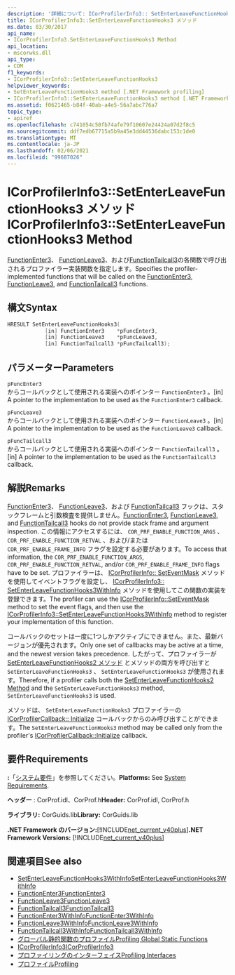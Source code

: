 ```yaml
---
description: '詳細について: ICorProfilerInfo3:: SetEnterLeaveFunctionHooks3 メソッド'
title: ICorProfilerInfo3::SetEnterLeaveFunctionHooks3 メソッド
ms.date: 03/30/2017
api_name:
- ICorProfilerInfo3.SetEnterLeaveFunctionHooks3 Method
api_location:
- mscorwks.dll
api_type:
- COM
f1_keywords:
- ICorProfilerInfo3::SetEnterLeaveFunctionHooks3
helpviewer_keywords:
- SetEnterLeaveFunctionHooks3 method [.NET Framework profiling]
- ICorProfilerInfo3::SetEnterLeaveFunctionHooks3 method [.NET Framework profiling]
ms.assetid: f0621465-b84f-40ab-a4e5-56a7abc776a7
topic_type:
- apiref
ms.openlocfilehash: c741054c50fb74afe79f10607e24424a07d2f8c5
ms.sourcegitcommit: ddf7edb67715a5b9a45e3dd44536dabc153c1de0
ms.translationtype: MT
ms.contentlocale: ja-JP
ms.lasthandoff: 02/06/2021
ms.locfileid: "99687026"
---
```

# <a name="icorprofilerinfo3setenterleavefunctionhooks3-method"></a><span data-ttu-id="c5178-103">ICorProfilerInfo3::SetEnterLeaveFunctionHooks3 メソッド</span><span class="sxs-lookup"><span data-stu-id="c5178-103">ICorProfilerInfo3::SetEnterLeaveFunctionHooks3 Method</span></span>

<span data-ttu-id="c5178-104">[FunctionEnter3](functionenter3-function.md)、 [FunctionLeave3](functionleave3-function.md)、および[FunctionTailcall3](functiontailcall3-function.md)の各関数で呼び出されるプロファイラー実装関数を指定します。</span><span class="sxs-lookup"><span data-stu-id="c5178-104">Specifies the profiler-implemented functions that will be called on the [FunctionEnter3](functionenter3-function.md), [FunctionLeave3](functionleave3-function.md), and [FunctionTailcall3](functiontailcall3-function.md) functions.</span></span>  
  
## <a name="syntax"></a><span data-ttu-id="c5178-105">構文</span><span class="sxs-lookup"><span data-stu-id="c5178-105">Syntax</span></span>  
  
```cpp  
HRESULT SetEnterLeaveFunctionHooks3(  
            [in] FunctionEnter3    *pFuncEnter3,  
            [in] FunctionLeave3    *pFuncLeave3,  
            [in] FunctionTailcall3 *pFuncTailcall3);  
```  
  
## <a name="parameters"></a><span data-ttu-id="c5178-106">パラメーター</span><span class="sxs-lookup"><span data-stu-id="c5178-106">Parameters</span></span>  

 `pFuncEnter3`  
 <span data-ttu-id="c5178-107">からコールバックとして使用される実装へのポインター `FunctionEnter3` 。</span><span class="sxs-lookup"><span data-stu-id="c5178-107">[in] A pointer to the implementation to be used as the `FunctionEnter3` callback.</span></span>  
  
 `pFuncLeave3`  
 <span data-ttu-id="c5178-108">からコールバックとして使用される実装へのポインター `FunctionLeave3` 。</span><span class="sxs-lookup"><span data-stu-id="c5178-108">[in] A pointer to the implementation to be used as the `FunctionLeave3` callback.</span></span>  
  
 `pFuncTailcall3`  
 <span data-ttu-id="c5178-109">からコールバックとして使用される実装へのポインター `FunctionTailcall3` 。</span><span class="sxs-lookup"><span data-stu-id="c5178-109">[in] A pointer to the implementation to be used as the `FunctionTailcall3` callback.</span></span>  
  
## <a name="remarks"></a><span data-ttu-id="c5178-110">解説</span><span class="sxs-lookup"><span data-stu-id="c5178-110">Remarks</span></span>  

 <span data-ttu-id="c5178-111">[FunctionEnter3](functionenter3-function.md)、 [FunctionLeave3](functionleave3-function.md)、および [FunctionTailcall3](functiontailcall3-function.md) フックは、スタックフレームと引数検査を提供しません。</span><span class="sxs-lookup"><span data-stu-id="c5178-111">[FunctionEnter3](functionenter3-function.md), [FunctionLeave3](functionleave3-function.md), and [FunctionTailcall3](functiontailcall3-function.md) hooks do not provide stack frame and argument inspection.</span></span> <span data-ttu-id="c5178-112">この情報にアクセスするには、 `COR_PRF_ENABLE_FUNCTION_ARGS` 、 `COR_PRF_ENABLE_FUNCTION_RETVAL` 、および/または  `COR_PRF_ENABLE_FRAME_INFO` フラグを設定する必要があります。</span><span class="sxs-lookup"><span data-stu-id="c5178-112">To access that information, the `COR_PRF_ENABLE_FUNCTION_ARGS`, `COR_PRF_ENABLE_FUNCTION_RETVAL`, and/or  `COR_PRF_ENABLE_FRAME_INFO` flags have to be set.</span></span> <span data-ttu-id="c5178-113">プロファイラーは、 [ICorProfilerInfo:: SetEventMask](icorprofilerinfo-seteventmask-method.md) メソッドを使用してイベントフラグを設定し、 [ICorProfilerInfo3:: SetEnterLeaveFunctionHooks3WithInfo](icorprofilerinfo3-setenterleavefunctionhooks3withinfo-method.md) メソッドを使用してこの関数の実装を登録できます。</span><span class="sxs-lookup"><span data-stu-id="c5178-113">The profiler can use the [ICorProfilerInfo::SetEventMask](icorprofilerinfo-seteventmask-method.md) method to set the event flags, and then use the [ICorProfilerInfo3::SetEnterLeaveFunctionHooks3WithInfo](icorprofilerinfo3-setenterleavefunctionhooks3withinfo-method.md) method to register your implementation of this function.</span></span>  
  
 <span data-ttu-id="c5178-114">コールバックのセットは一度に1つしかアクティブにできません。また、最新バージョンが優先されます。</span><span class="sxs-lookup"><span data-stu-id="c5178-114">Only one set of callbacks may be active at a time, and the newest version takes precedence.</span></span> <span data-ttu-id="c5178-115">したがって、プロファイラーが [SetEnterLeaveFunctionHooks2 メソッド](icorprofilerinfo2-setenterleavefunctionhooks2-method.md) とメソッドの両方を呼び出すと `SetEnterLeaveFunctionHooks3` 、 `SetEnterLeaveFunctionHooks3` が使用されます。</span><span class="sxs-lookup"><span data-stu-id="c5178-115">Therefore, if a profiler calls both the [SetEnterLeaveFunctionHooks2 Method](icorprofilerinfo2-setenterleavefunctionhooks2-method.md) and the `SetEnterLeaveFunctionHooks3` method, `SetEnterLeaveFunctionHooks3` is used.</span></span>  
  
 <span data-ttu-id="c5178-116">メソッドは、 `SetEnterLeaveFunctionHooks3` プロファイラーの [ICorProfilerCallback:: Initialize](icorprofilercallback-initialize-method.md) コールバックからのみ呼び出すことができます。</span><span class="sxs-lookup"><span data-stu-id="c5178-116">The `SetEnterLeaveFunctionHooks3` method may be called only from the profiler's [ICorProfilerCallback::Initialize](icorprofilercallback-initialize-method.md) callback.</span></span>  
  
## <a name="requirements"></a><span data-ttu-id="c5178-117">要件</span><span class="sxs-lookup"><span data-stu-id="c5178-117">Requirements</span></span>  

 <span data-ttu-id="c5178-118">**:**「[システム要件](../../get-started/system-requirements.md)」を参照してください。</span><span class="sxs-lookup"><span data-stu-id="c5178-118">**Platforms:** See [System Requirements](../../get-started/system-requirements.md).</span></span>  
  
 <span data-ttu-id="c5178-119">**ヘッダー** : CorProf.idl、CorProf.h</span><span class="sxs-lookup"><span data-stu-id="c5178-119">**Header:** CorProf.idl, CorProf.h</span></span>  
  
 <span data-ttu-id="c5178-120">**ライブラリ:** CorGuids.lib</span><span class="sxs-lookup"><span data-stu-id="c5178-120">**Library:** CorGuids.lib</span></span>  
  
 <span data-ttu-id="c5178-121">**.NET Framework のバージョン:**[!INCLUDE[net_current_v40plus](../../../../includes/net-current-v40plus-md.md)]</span><span class="sxs-lookup"><span data-stu-id="c5178-121">**.NET Framework Versions:** [!INCLUDE[net_current_v40plus](../../../../includes/net-current-v40plus-md.md)]</span></span>  
  
## <a name="see-also"></a><span data-ttu-id="c5178-122">関連項目</span><span class="sxs-lookup"><span data-stu-id="c5178-122">See also</span></span>

- [<span data-ttu-id="c5178-123">SetEnterLeaveFunctionHooks3WithInfo</span><span class="sxs-lookup"><span data-stu-id="c5178-123">SetEnterLeaveFunctionHooks3WithInfo</span></span>](icorprofilerinfo3-setenterleavefunctionhooks3withinfo-method.md)
- [<span data-ttu-id="c5178-124">FunctionEnter3</span><span class="sxs-lookup"><span data-stu-id="c5178-124">FunctionEnter3</span></span>](functionenter3-function.md)
- [<span data-ttu-id="c5178-125">FunctionLeave3</span><span class="sxs-lookup"><span data-stu-id="c5178-125">FunctionLeave3</span></span>](functionleave3-function.md)
- [<span data-ttu-id="c5178-126">FunctionTailcall3</span><span class="sxs-lookup"><span data-stu-id="c5178-126">FunctionTailcall3</span></span>](functiontailcall3-function.md)
- [<span data-ttu-id="c5178-127">FunctionEnter3WithInfo</span><span class="sxs-lookup"><span data-stu-id="c5178-127">FunctionEnter3WithInfo</span></span>](functionenter3withinfo-function.md)
- [<span data-ttu-id="c5178-128">FunctionLeave3WithInfo</span><span class="sxs-lookup"><span data-stu-id="c5178-128">FunctionLeave3WithInfo</span></span>](functionleave3withinfo-function.md)
- [<span data-ttu-id="c5178-129">FunctionTailcall3WithInfo</span><span class="sxs-lookup"><span data-stu-id="c5178-129">FunctionTailcall3WithInfo</span></span>](functiontailcall3withinfo-function.md)
- [<span data-ttu-id="c5178-130">グローバル静的関数のプロファイル</span><span class="sxs-lookup"><span data-stu-id="c5178-130">Profiling Global Static Functions</span></span>](profiling-global-static-functions.md)
- [<span data-ttu-id="c5178-131">ICorProfilerInfo3</span><span class="sxs-lookup"><span data-stu-id="c5178-131">ICorProfilerInfo3</span></span>](icorprofilerinfo3-interface.md)
- [<span data-ttu-id="c5178-132">プロファイリングのインターフェイス</span><span class="sxs-lookup"><span data-stu-id="c5178-132">Profiling Interfaces</span></span>](profiling-interfaces.md)
- [<span data-ttu-id="c5178-133">プロファイル</span><span class="sxs-lookup"><span data-stu-id="c5178-133">Profiling</span></span>](index.md)
